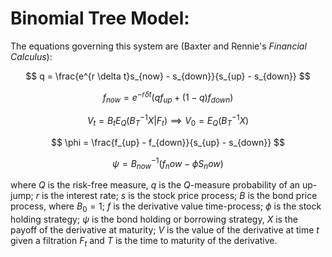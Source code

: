 # Binomial Tree Model:

The equations governing this system are (Baxter and Rennie's _Financial Calculus_):

$$ q = \frac{e^{r \delta t}s_{now} - s_{down}}{s_{up} - s_{down}} $$

$$ f_{now} = e^{-r \delta t} \left( qf_{up} + \left(1 - q \right) f_{down} \right) $$

$$ V_t = B_t E_Q \left( B_T^{-1}X | F_t \right) \implies V_0 = E_Q(B_T^{-1}X) $$

$$ \phi = \frac{f_{up} - f_{down}}{s_{up} - s_{down}} $$

$$ \psi = B^{-1}_{now}\left( f_now - \phi S_now \right) $$

where $Q$ is the risk-free measure, $q$ is the $Q$-measure probability of an up-jump; $r$ is the interest rate;
$s$ is the stock price process; $B$ is the bond price process, where $B_0 = 1$; $f$ is the derivative 
value time-process; $\phi$ is the stock holding strategy; $\psi$ is the bond holding or borrowing strategy, $X$ is the
payoff of the derivative at maturity; $V$ is the value of the derivative at time $t$ given a filtration $F_t$ and $T$ 
is the time to maturity of the derivative.